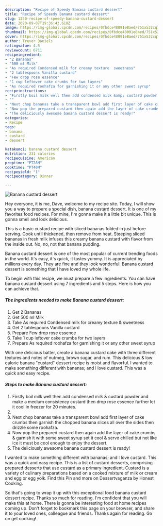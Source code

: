 ```yaml
---
description: "Recipe of Speedy Banana custard dessert"
title: "Recipe of Speedy Banana custard dessert"
slug: 1250-recipe-of-speedy-banana-custard-dessert
date: 2020-09-07T19:36:43.618Z
image: https://img-global.cpcdn.com/recipes/0fbdce48091e8aed/751x532cq70/banana-custard-dessert-recipe-main-photo.jpg
thumbnail: https://img-global.cpcdn.com/recipes/0fbdce48091e8aed/751x532cq70/banana-custard-dessert-recipe-main-photo.jpg
cover: https://img-global.cpcdn.com/recipes/0fbdce48091e8aed/751x532cq70/banana-custard-dessert-recipe-main-photo.jpg
author: Trevor Daniels
ratingvalue: 4.5
reviewcount: 6711
recipeingredient:
- "2 Bananas"
- "500 ml Milk"
- "As required Condensed milk for creamy texture  sweetness"
- "2 tablespoons Vanilla custard"
- "Few drop rose essence"
- "1 cup leftover cake crumbs for two layers"
- "As required roohafza for garnishing it or any other sweet syrup"
recipeinstructions:
- "Firstly boil milk well then add condensed milk &amp; custard powder and make a medium consistency custard then drop rose essence further let it cool in freezer for 20 minutes."
- ""
- "Next chop bananas take a transparent bowl add first layer of cake crumbs then garnish the chopped banana slices all over the sides then drizzle some roohafza."
- "Now pop the prepared custard then again add the layer of cake crumbs &amp; garnish it with some sweet syrup set it cool &amp; serve chilled but not like ice it must be cool enough to enjoy the dessert."
- "The deliciously awesome banana custard dessert is ready!"
categories:
- Recipe
tags:
- banana
- custard
- dessert

katakunci: banana custard dessert 
nutrition: 231 calories
recipecuisine: American
preptime: "PT28M"
cooktime: "PT40M"
recipeyield: "1"
recipecategory: Dinner

---
```



![Banana custard dessert](https://img-global.cpcdn.com/recipes/0fbdce48091e8aed/751x532cq70/banana-custard-dessert-recipe-main-photo.jpg)

Hey everyone, it is me, Dave, welcome to my recipe site. Today, I will show you a way to prepare a special dish, banana custard dessert. It is one of my favorites food recipes. For mine, I'm gonna make it a little bit unique. This is gonna smell and look delicious.

This is a basic custard recipe with sliced bananas folded in just before serving. Cook until thickened, then remove from heat. Steeping sliced bananas in fresh milk infuses this creamy banana custard with flavor from the inside out. No, no, not that banana pudding.

Banana custard dessert is one of the most popular of current trending foods in the world. It's easy, it's quick, it tastes yummy. It is appreciated by millions every day. They are fine and they look wonderful. Banana custard dessert is something that I have loved my whole life.


To begin with this recipe, we must prepare a few ingredients. You can have banana custard dessert using 7 ingredients and 5 steps. Here is how you can achieve that.

<!--inarticleads1-->

##### The ingredients needed to make Banana custard dessert:

1. Get 2 Bananas
1. Get 500 ml Milk
1. Take As required Condensed milk for creamy texture &amp; sweetness
1. Get 2 tablespoons Vanilla custard
1. Prepare Few drop rose essence
1. Take 1 cup leftover cake crumbs for two layers
1. Prepare As required roohafza for garnishing it or any other sweet syrup


With one delicious batter, create a banana custard cake with three different textures and notes of nutmeg, brown sugar, and rum. This delicious &amp; low calorie banana &#34;custard&#34; dessert recipe is moist and flavorful. I wanted to make something different with bananas; and I love custard. This was a quick and easy recipe. 

<!--inarticleads2-->

##### Steps to make Banana custard dessert:

1. Firstly boil milk well then add condensed milk &amp; custard powder and make a medium consistency custard then drop rose essence further let it cool in freezer for 20 minutes.
1. 
1. Next chop bananas take a transparent bowl add first layer of cake crumbs then garnish the chopped banana slices all over the sides then drizzle some roohafza.
1. Now pop the prepared custard then again add the layer of cake crumbs &amp; garnish it with some sweet syrup set it cool &amp; serve chilled but not like ice it must be cool enough to enjoy the dessert.
1. The deliciously awesome banana custard dessert is ready!


I wanted to make something different with bananas; and I love custard. This was a quick and easy recipe. This is a list of custard desserts, comprising prepared desserts that use custard as a primary ingredient. Custard is a variety of culinary preparations based on a cooked mixture of milk or cream and egg or egg yolk. Find this Pin and more on Dessertvaganza by Honest Cooking. 

So that's going to wrap it up with this exceptional food banana custard dessert recipe. Thanks so much for reading. I'm confident that you will make this at home. There is gonna be interesting food at home recipes coming up. Don't forget to bookmark this page on your browser, and share it to your loved ones, colleague and friends. Thanks again for reading. Go on get cooking!
